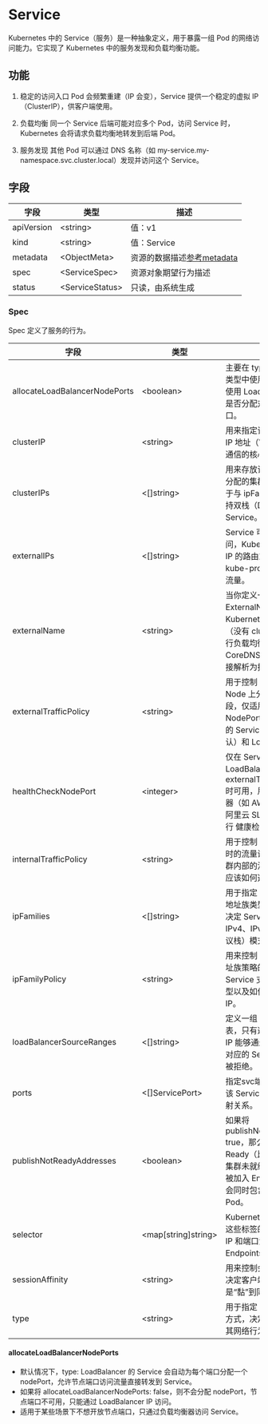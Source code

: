 # Service

Kubernetes 中的 Service（服务）是一种抽象定义，用于暴露一组 Pod 的网络访问能力。它实现了 Kubernetes 中的服务发现和负载均衡功能。

## 功能

1. 稳定的访问入口
Pod 会频繁重建（IP 会变），Service 提供一个稳定的虚拟 IP（ClusterIP），供客户端使用。

2. 负载均衡
同一个 Service 后端可能对应多个 Pod，访问 Service 时，Kubernetes 会将请求负载均衡地转发到后端 Pod。

3. 服务发现
其他 Pod 可以通过 DNS 名称（如 my-service.my-namespace.svc.cluster.local）发现并访问这个 Service。

## 字段

|字段|类型|描述|
|----|----|----|
|apiVersion|\<string>|值：v1|
|kind|\<string>|值：Service|
|metadata|\<ObjectMeta>|资源的数据描述[参考metadata](/kubernetes/PodFeilds.md#metadata)|
|spec|\<ServiceSpec>|资源对象期望行为描述|
|status|\<ServiceStatus>|只读，由系统生成|

### Spec

Spec 定义了服务的行为。

|字段                          |类型      |描述                                                                                                  |
|------------------------------|----------|-----------------------------------------------------------------------------------------------------|
|allocateLoadBalancerNodePorts|\<boolean>|主要在 type: LoadBalancer 类型中使用。它控制的是：当使用 LoadBalancer 类型时，是否分配对应的 NodePort 端口。|
|clusterIP|\<string>|用来指定该 Service 的 虚拟 IP 地址（VIP），它是集群内部通信的核心机制之一。|
|clusterIPs|\<[]string>|用来存放该 Service 的 所有分配的集群内 IP 地址。它用于与 ipFamilies 字段配合，支持双栈（Dual-Stack）Service。|
|externalIPs|\<[]string>|Service 可以被外部 IP 访问，Kubernetes 不管理这些 IP 的路由或归属，只是让 kube-proxy 接收这些 IP 的流量。|
|externalName|\<string>|当你定义一个 type: ExternalName 的 Service，Kubernetes 不会创建集群 IP（没有 clusterIP），也不会进行负载均衡，而是通过 CoreDNS 把 Service 名称直接解析为指定的 外部域名。|
|externalTrafficPolicy|\<string>|用于控制 外部访问流量如何在 Node 上分发 的一个关键字段，仅适用于 type: NodePort 或 LoadBalancer 的 Service。值：Cluster（默认）和 Local|
|healthCheckNodePort|\<integer>|仅在 Service.type: LoadBalancer 且 externalTrafficPolicy: Local 时可用，用于配合 云负载均衡器（如 AWS ELB、GCP LB、阿里云 SLB） 对集群节点进行 健康检查。|
|internalTrafficPolicy|\<string>|用于控制 集群内访问 Service 时的流量调度策略，即 来自集群内部的流量（非外部访问）应该如何选择后端 Pod。|
|ipFamilies|\<[]string>|用于指定 Service 支持的 IP 地址族类型（IP Family），即决定 Service 可用的是 IPv4、IPv6 还是双栈（双协议栈）模式。|
|ipFamilyPolicy|\<string>|用来控制 Service 分配 IP 地址族策略的字段。它决定了该 Service 支持的 IP 地址族类型以及如何分配单栈还是双栈 IP。|
|loadBalancerSourceRanges|\<[]string>|定义一组 IP 地址 CIDR 列表，只有这些范围内的客户端 IP 能够通过云负载均衡器访问对应的 Service。其他 IP 会被拒绝。|
|ports |\<[]ServicePort>|指定svc端口列表，用于定义该 Service 对外暴露的端口映射关系。|
|publishNotReadyAddresses|\<boolean>|如果将 publishNotReadyAddresses: true，那么即使 Pod 还没有 Ready（比如启动中或刚加入集群未就绪），它们的 IP 也会被加入 Endpoints，Service 会同时包含这些“不健康” Pod。|
|selector|<map[string]string>|Kubernetes 会选中所有匹配这些标签的 Pod，将它们的 IP 和端口添加到 Service 的 Endpoints 中。|
|sessionAffinity|\<string>|用来控制会话亲和性的字段，决定客户端请求是否总是“黏”到同一个后端 Pod。|
|type|\<string>|用于指定 Service 对外暴露的方式，决定服务如何被访问及其网络行为。|

#### allocateLoadBalancerNodePorts

- 默认情况下，type: LoadBalancer 的 Service 会自动为每个端口分配一个 nodePort，允许节点端口访问流量直接转发到 Service。
- 如果将 allocateLoadBalancerNodePorts: false，则不会分配 nodePort，节点端口不可用，只能通过 LoadBalancer IP 访问。
- 适用于某些场景下不想开放节点端口，只通过负载均衡器访问 Service。
